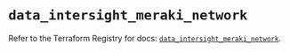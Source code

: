 # `data_intersight_meraki_network`

Refer to the Terraform Registry for docs: [`data_intersight_meraki_network`](https://registry.terraform.io/providers/ciscodevnet/intersight/1.0.71/docs/data-sources/meraki_network).
